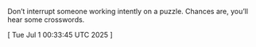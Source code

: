  
Don’t interrupt someone working intently on a puzzle. Chances are, you’ll hear some crosswords.
 
[ 
Tue Jul  1 00:33:45 UTC 2025
 ]
